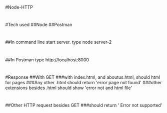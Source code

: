 #Node-HTTP
#
#Tech used
##Node
##Postman
#
##In command line start server. type node server-2
#
##In Postman type http://localhost:8000
#
#
#Response
##With GET
###with index.html, and aboutus.html, should html for pages
###Any other .html should return 'error page not found'
###other extensions besides .html should show 'error not and html file'
#
#
##Other HTTP request besides GET
###should return ' Error not supported'